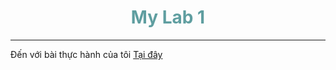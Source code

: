 <!DOCTYPE html>
<html lang="en">
<head>
    <meta charset="UTF-8">
    <meta name="viewport" content="width=device-width, initial-scale=1.0">
    <title>My Lab 1</title>
</head>
<body>
    <h1 style="text-align: center; color: cadetblue;">My Lab 1</h1>
    <hr>
    <p>Đến với bài thực hành của tôi
        <a href="lab/lab.html">Tại đây</a>
    </p>
</body>
</html>
